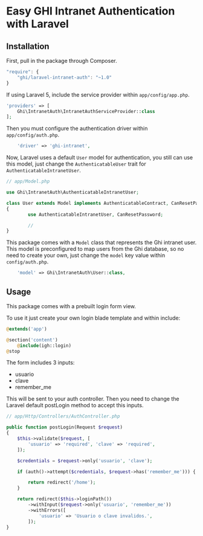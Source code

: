 # Easy GHI Intranet Authentication with Laravel

## Installation

First, pull in the package through Composer.

```javascript
"require": {
    "ghi/laravel-intranet-auth": "~1.0"
}
```

If using Laravel 5, include the service provider within `app/config/app.php`.

```php
'providers' => [
    Ghi\IntranetAuth\IntranetAuthServiceProvider::class
];
```

Then you must configure the authentication driver within `app/config/auth.php`.

```php
    'driver' => 'ghi-intranet',
```

Now, Laravel uses a default `User` model for authentication, you still can use this model, just change the `AuthenticatableUser` trait for `AuthenticatableIntranetUser`.

```php
// app/Model.php

use Ghi\IntranetAuth\AuthenticatableIntranetUser;

class User extends Model implements AuthenticatableContract, CanResetPasswordContract
{
        use AuthenticatableIntranetUser, CanResetPassword;

        //
}
```

This package comes with a `Model` class that represents the Ghi intranet user.
This model is preconfigured to map users from the Ghi database, so no need to create your own, just change the `model` key value within `config/auth.php`.

```php
    'model' => Ghi\IntranetAuth\User::class,
```

## Usage

This package comes with a prebuilt login form view.

To use it just create your own login blade template and within include:

```php
@extends('app')

@section('content')
    @include(igh::login)
@stop
```

The form includes 3 inputs:
- usuario
- clave
- remember_me

This will be sent to your auth controller. Then you need to change the Laravel default postLogin method to accept this inputs.

```php
// app/Http/Controllers/AuthController.php

public function postLogin(Request $request)
{
    $this->validate($request, [
        'usuario' => 'required', 'clave' => 'required',
    ]);

    $credentials = $request->only('usuario', 'clave');

    if (auth()->attempt($credentials, $request->has('remember_me'))) {

        return redirect('/home');
    }

    return redirect($this->loginPath())
        ->withInput($request->only('usuario', 'remember_me'))
        ->withErrors([
            'usuario' => 'Usuario o clave invalidos.',
        ]);
}
```